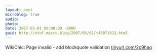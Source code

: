 ```yaml
---
layout: post
microblog: true
audio: 
photo: 
date: 2007-05-01 00:00:00 -0000
guid: http://xtof.micro.blog/2007/05/01/t46073612.html
---
```

WikiChic: Page invalid - add blockquote validation [tinyurl.com/2c9haq](http://tinyurl.com/2c9haq)
